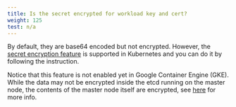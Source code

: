 ```yaml
---
title: Is the secret encrypted for workload key and cert?
weight: 125
test: n/a
---
```


By default, they are base64 encoded but not encrypted. However, the [secret encryption feature](https://kubernetes.io/docs/tasks/administer-cluster/encrypt-data/) is supported in Kubernetes and you can do it by following the instruction.

Notice that this feature is not enabled yet in Google Container Engine (GKE). While the data may not be encrypted inside the etcd running on the master node, the contents of the master node itself are encrypted, see [here](https://cloud.google.com/security/encryption-at-rest/default-encryption/#encryption_of_data_at_rest) for more info.
